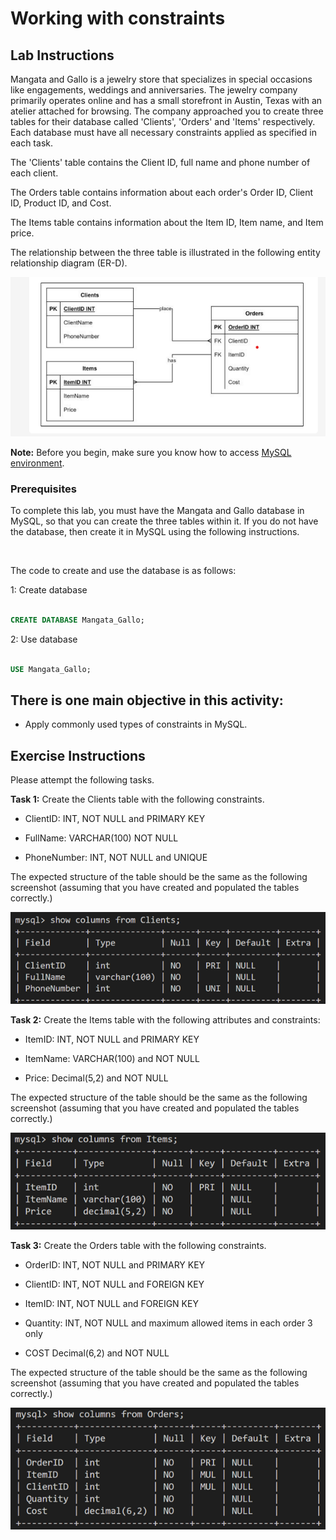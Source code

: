 # Working with constraints 
 


## Lab Instructions 

Mangata and Gallo is a jewelry store that specializes in special occasions like engagements, weddings and anniversaries. The jewelry company primarily operates online and has a small storefront in Austin, Texas with an atelier attached for browsing. The company approached you to create three tables for their database called 'Clients', 'Orders' and 'Items' respectively. Each database must have all necessary constraints applied as specified in each task.  

 
The 'Clients' table contains the Client ID, full name and phone number of each client. 
 

The Orders table contains information about each order's Order ID, Client ID, Product ID, and Cost.  
 

The Items table contains information about the Item ID, Item name, and Item price. 
 

The relationship between the three table is illustrated in the following entity relationship diagram (ER-D).  

 ![- Mangata and Gallo ER-D](images/Jewelry.png) 

 

**Note:** Before you begin, make sure you know how to access [MySQL environment](https://www.coursera.org/learn/database-structures-and-management-with-mysql/supplement/BSZK6/how-to-access-mysql-environment). 

###  Prerequisites  

To complete this lab, you must have the Mangata and Gallo database in MySQL, so that you can create the three tables within it. If you do not have the database, then create it in MySQL using the following instructions.  

<br> 

The code to create and use the database is as follows:  

1: Create database 

```SQL 

CREATE DATABASE Mangata_Gallo; 

``` 

2: Use database 

```SQL 

USE Mangata_Gallo; 

``` 

 
## There is one main objective in this activity:   

* Apply commonly used types of constraints in MySQL.


## Exercise Instructions 

Please attempt the following tasks.

**Task 1:** Create the Clients table with the following constraints. 

* ClientID: INT, NOT NULL and PRIMARY KEY 

* FullName: VARCHAR(100) NOT NULL 

* PhoneNumber: INT, NOT NULL and UNIQUE 

 

The expected structure of the table should be the same as the following screenshot (assuming that you have created and populated the tables correctly.) 

![Clients table structure](images/clients.png) 



**Task 2:** Create the Items table with the following attributes and constraints: 

* ItemID: INT, NOT NULL and PRIMARY KEY 

* ItemName: VARCHAR(100) and NOT NULL 

* Price: Decimal(5,2) and NOT NULL 

 

The expected structure of the table should be the same as the following screenshot (assuming that you have created and populated the tables correctly.)  

![Items table structure](images/items.png) 

   

**Task 3:** Create the Orders table with the following constraints. 

* OrderID: INT, NOT NULL and PRIMARY KEY 

* ClientID: INT, NOT NULL and FOREIGN KEY 

* ItemID: INT, NOT NULL and FOREIGN KEY 

* Quantity: INT, NOT NULL and maximum allowed items in each order 3 only 

* COST Decimal(6,2) and NOT NULL 

 

The expected structure of the table should be the same as the following screenshot (assuming that you have created and populated the tables correctly.)  

![Orders table structure](images/ordersc.png) 

